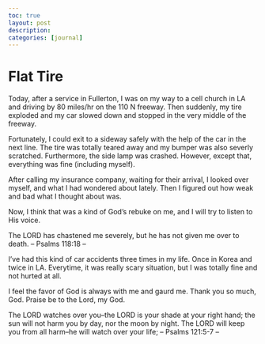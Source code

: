 ```yaml
---
toc: true
layout: post
description:
categories: [journal]
---
```

# Flat Tire

Today, after a service in Fullerton, I was on my way to a cell church in LA and driving by 80 miles/hr on the 110 N freeway. Then suddenly, my tire exploded and my car slowed down and stopped in the very middle of the freeway.

Fortunately, I could exit to a sideway safely with the help of the car in the next line. The tire was totally teared away and my bumper was also severly scratched. Furthermore, the side lamp was crashed. However, except that, everything was fine (including myself).

After calling my insurance company, waiting for their arrival, I looked over myself, and what I had wondered about lately. Then I figured out how weak and bad what I thought about was.

Now, I think that was a kind of God’s rebuke on me, and I will try to listen to His voice.

The LORD has chastened me severely, but he has not given me over to death. – Psalms 118:18 –

I’ve had this kind of car accidents three times in my life. Once in Korea and twice in LA. Everytime, it was really scary situation, but I was totally fine and not hurted at all.

I feel the favor of God is always with me and gaurd me. Thank you so much, God. Praise be to the Lord, my God.

The LORD watches over you–the LORD is your shade at your right hand;
the sun will not harm you by day, nor the moon by night.
The LORD will keep you from all harm–he will watch over your life; – Psalms 121:5-7 –